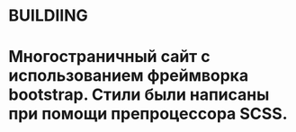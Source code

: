 # BUILDIING
# Многостраничный сайт с использованием фреймворка bootstrap. Стили были написаны при помощи препроцессора SCSS.
